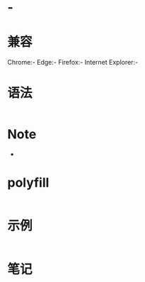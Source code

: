# -

# 兼容

Chrome:-
Edge:-
Firefox:-
Internet Explorer:-

# 语法

```js

```

# Note

-

# polyfill

```js

```

# 示例

```js

```

# 笔记
